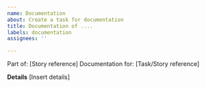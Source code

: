 ```yaml
---
name: Documentation
about: Create a task for documentation
title: Documentation of ....
labels: documentation
assignees: ''

---
```


Part of: [Story reference]
Documentation for: [Task/Story reference]

**Details**
[Insert details]

